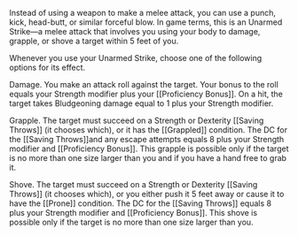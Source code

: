 Instead of using a weapon to make a melee attack, you can use a punch, kick, head-butt, or similar forceful blow. In game terms, this is an Unarmed Strike—a melee attack that involves you using your body to damage, grapple, or shove a target within 5 feet of you.

Whenever you use your Unarmed Strike, choose one of the following options for its effect.

Damage. You make an attack roll against the target. Your bonus to the roll equals your Strength modifier plus your [[Proficiency Bonus]]. On a hit, the target takes Bludgeoning damage equal to 1 plus your Strength modifier.

Grapple. The target must succeed on a Strength or Dexterity [[Saving Throws]] (it chooses which), or it has the [[Grappled]] condition. The DC for the [[Saving Throws]]and any escape attempts equals 8 plus your Strength modifier and [[Proficiency Bonus]]. This grapple is possible only if the target is no more than one size larger than you and if you have a hand free to grab it.

Shove. The target must succeed on a Strength or Dexterity [[Saving Throws]] (it chooses which), or you either push it 5 feet away or cause it to have the [[Prone]] condition. The DC for the [[Saving Throws]] equals 8 plus your Strength modifier and [[Proficiency Bonus]]. This shove is possible only if the target is no more than one size larger than you.